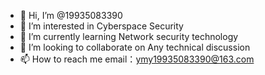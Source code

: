 - 👋 Hi, I’m @19935083390
- 👀 I’m interested in Cyberspace Security
- 🌱 I’m currently learning Network security technology
- 💞️ I’m looking to collaborate on Any technical discussion
- 📫 How to reach me email：ymy19935083390@163.com

<!---
19935083390/19935083390 is a ✨ special ✨ repository because its `README.md` (this file) appears on your GitHub profile.
You can click the Preview link to take a look at your changes.
--->

